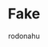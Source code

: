 ---
# Metadata Sample
# required metadata

title: Fake
description: Unused topic. Adding metadata to reduce validation warnings (v-pascha)
author: rodonahu
ms.author: rodonahu
ms.date: 01/19/2018
ms.topic: get-started-article
ms.prod: mya
---